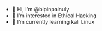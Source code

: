 - 👋 Hi, I’m @bipinpainuly
- 👀 I’m interested in Ethical Hacking
- 🌱 I’m currently learning kali Linux

<!---
bipinpainuly/bipinpainuly is a ✨ special ✨ repository because its `README.md` (this file) appears on your GitHub profile.
You can 
